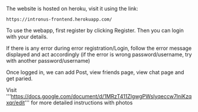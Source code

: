 The website is hosted on heroku, visit it using the link:

```
https://intronus-frontend.herokuapp.com/
```

To use the webapp, first register by clicking Register. Then you can login with your details. 

If there is any error during error registration/Login, follow the error message displayed and act accordingly (if the error is wrong password/username, try with another password/username)

Once logged in, we can add Post, view friends page, view chat page and get paried.

Visit '''https://docs.google.com/document/d/1MRzT411ZlgwgPWsIyqeccw7lniKzqxqr/edit''' for more detailed instructions with photos

